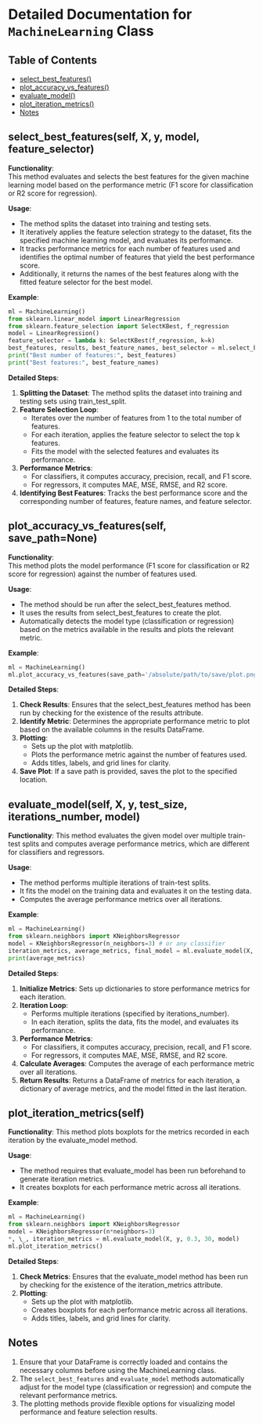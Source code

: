 # Detailed Documentation for `MachineLearning` Class

## Table of Contents

- [select_best_features()](#select_best_features)
- [plot_accuracy_vs_features()](#plot_accuracy_vs_features)
- [evaluate_model()](#evaluate_model)
- [plot_iteration_metrics()](#plot_iteration_metrics)
- [Notes](#notes)

## select_best_features(self, X, y, model, feature_selector)

**Functionality**:<br>
This method evaluates and selects the best features for the given machine learning model based on the performance metric (F1 score for classification or R2 score for regression).

**Usage**:<br>

- The method splits the dataset into training and testing sets.
- It iteratively applies the feature selection strategy to the dataset, fits the specified machine learning model, and evaluates its performance.
- It tracks performance metrics for each number of features used and identifies the optimal number of features that yield the best performance score.
- Additionally, it returns the names of the best features along with the fitted feature selector for the best model.

**Example**:<br>

```python
ml = MachineLearning()
from sklearn.linear_model import LinearRegression
from sklearn.feature_selection import SelectKBest, f_regression
model = LinearRegression()
feature_selector = lambda k: SelectKBest(f_regression, k=k)
best_features, results, best_feature_names, best_selector = ml.select_best_features(X, y, model, feature_selector)
print("Best number of features:", best_features)
print("Best features:", best_feature_names)
```

**Detailed Steps**:<br>

1. **Splitting the Dataset**: The method splits the dataset into training and testing sets using train_test_split.
2. **Feature Selection Loop**:
   - Iterates over the number of features from 1 to the total number of features.
   - For each iteration, applies the feature selector to select the top k features.
   - Fits the model with the selected features and evaluates its performance.
3. **Performance Metrics**:
   - For classifiers, it computes accuracy, precision, recall, and F1 score.
   - For regressors, it computes MAE, MSE, RMSE, and R2 score.
4. **Identifying Best Features**: Tracks the best performance score and the corresponding number of features, feature names, and feature selector.

## plot_accuracy_vs_features(self, save_path=None)

**Functionality**:<br>
This method plots the model performance (F1 score for classification or R2 score for regression) against the number of features used.

**Usage**:

- The method should be run after the select_best_features method.
- It uses the results from select_best_features to create the plot.
- Automatically detects the model type (classification or regression) based on the metrics available in the results and plots the relevant metric.

**Example**:

```python
ml = MachineLearning()
ml.plot_accuracy_vs_features(save_path='/absolute/path/to/save/plot.png')
```

**Detailed Steps**:

1. **Check Results**: Ensures that the select_best_features method has been run by checking for the existence of the results attribute.
2. **Identify Metric**: Determines the appropriate performance metric to plot based on the available columns in the results DataFrame.
3. **Plotting**:
   - Sets up the plot with matplotlib.
   - Plots the performance metric against the number of features used.
   - Adds titles, labels, and grid lines for clarity.
4. **Save Plot**: If a save path is provided, saves the plot to the specified location.

## evaluate_model(self, X, y, test_size, iterations_number, model)

**Functionality**:
This method evaluates the given model over multiple train-test splits and computes average performance metrics, which are different for classifiers and regressors.

**Usage**:

- The method performs multiple iterations of train-test splits.
- It fits the model on the training data and evaluates it on the testing data.
- Computes the average performance metrics over all iterations.

**Example**:

```python
ml = MachineLearning()
from sklearn.neighbors import KNeighborsRegressor
model = KNeighborsRegressor(n_neighbors=3) # or any classifier
iteration_metrics, average_metrics, final_model = ml.evaluate_model(X, y, 0.3, 30, model)
print(average_metrics)
```

**Detailed Steps**:

1. **Initialize Metrics**: Sets up dictionaries to store performance metrics for each iteration.
2. **Iteration Loop**:
   - Performs multiple iterations (specified by iterations_number).
   - In each iteration, splits the data, fits the model, and evaluates its performance.
3. **Performance Metrics**:
   - For classifiers, it computes accuracy, precision, recall, and F1 score.
   - For regressors, it computes MAE, MSE, RMSE, and R2 score.
4. **Calculate Averages**: Computes the average of each performance metric over all iterations.
5. **Return Results**: Returns a DataFrame of metrics for each iteration, a dictionary of average metrics, and the model fitted in the last iteration.

## plot_iteration_metrics(self)

**Functionality**: This method plots boxplots for the metrics recorded in each iteration by the evaluate_model method.

**Usage**:

- The method requires that evaluate_model has been run beforehand to generate iteration metrics.
- It creates boxplots for each performance metric across all iterations.

**Example**:

```python
ml = MachineLearning()
from sklearn.neighbors import KNeighborsRegressor
model = KNeighborsRegressor(n*neighbors=3)
*, \_, iteration_metrics = ml.evaluate_model(X, y, 0.3, 30, model)
ml.plot_iteration_metrics()
```

**Detailed Steps**:

1. **Check Metrics**: Ensures that the evaluate_model method has been run by checking for the existence of the iteration_metrics attribute.
2. **Plotting**:
   - Sets up the plot with matplotlib.
   - Creates boxplots for each performance metric across all iterations.
   - Adds titles, labels, and grid lines for clarity.

## Notes

1. Ensure that your DataFrame is correctly loaded and contains the necessary columns before using the MachineLearning class.
2. The `select_best_features` and `evaluate_model` methods automatically adjust for the model type (classification or regression) and compute the relevant performance metrics.
3. The plotting methods provide flexible options for visualizing model performance and feature selection results.
